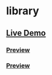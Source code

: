# library

## [Live Demo](https://aviscad.github.io/library/)

### [Preview](https://github.com/Aviscad/library/blob/main/assets/img/preview.png)

### [Preview](https://github.com/Aviscad/library/blob/main/assets/img/preview-2.png)
